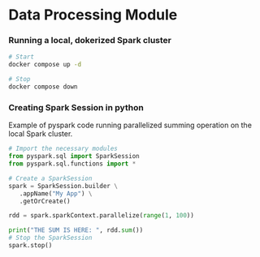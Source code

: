 # Data Processing Module

### Running a local, dokerized Spark cluster

```bash
# Start
docker compose up -d

# Stop
docker compose down
```

### Creating Spark Session in python

Example of pyspark code running parallelized summing operation on the local Spark cluster.

```python
# Import the necessary modules
from pyspark.sql import SparkSession
from pyspark.sql.functions import *

# Create a SparkSession
spark = SparkSession.builder \
   .appName("My App") \
   .getOrCreate()

rdd = spark.sparkContext.parallelize(range(1, 100))

print("THE SUM IS HERE: ", rdd.sum())
# Stop the SparkSession
spark.stop()
```
